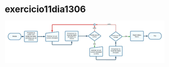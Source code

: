 # exercicio11dia1306











![Imagem](https://github.com/PedroDamasco/exercicio11dia1306/blob/main/Fluxograma%20de%20Imagem.jpeg)
